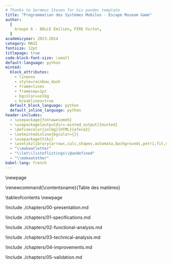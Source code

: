```yaml
---
# Thanks to Sermeus Steven for his pandoc template
title: "Programmation des Systèmes Mobiles - Escape Museum Game"
author:
  [
    Groupe 6 - BOLLE Emilien, PIRE Victor,
  ]
academicyear: 2023-2024
category: MASI
fontsize: 12pt
titlepage: true
code-block-font-size: \small
default-language: python
minted:
  block_attributes:
    - linenos
    - style=rainbow_dash
    - frame=lines
    - framesep=1pt
    - bgcolor=solbg
    - breaklines=true
  default_block_language: python
  default_inline_language: python
header-includes:
  - \usepackage{fontawesome5}
  - \usepackage[outputdir=.minted_output]{minted}
  - \definecolor{solbg}{HTML}{efece2}
  - \setmintedinline{bgcolor={}}
  - \usepackage{tikz}
  - \usetikzlibrary{arrows,calc,shapes,automata,backgrounds,petri,fit,mindmap,decorations.pathmorphing,patterns,intersections,trees,positioning}
  - "\\makeatletter"
  - "\\let\\listoflistings\\@undefined"
  - "\\makeatother"
babel-lang: french
---
```


\newpage

\renewcommand{\contentsname}{Table des matières}

\tableofcontents
\newpage

!include ./chapters/00-presentation.md

!include ./chapters/01-specifications.md

!include ./chapters/02-functional-analysis.md

!include ./chapters/03-technical-analysis.md

!include ./chapters/04-improvements.md

!include ./chapters/05-validation.md
